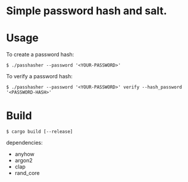 # Simple password hash and salt.

# Usage

To create a password hash:
```shell
$ ./passhasher --password '<YOUR-PASSWORD>'
```

To verify a password hash:
```shell
$ ./passhasher --password '<YOUR-PASSWORD>' verify --hash_password '<PASSWORD-HASH>'
```

# Build
```shell
$ cargo build [--release]
```

dependencies:

- anyhow
- argon2
- clap
- rand_core
